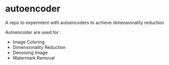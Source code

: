 # autoencoder
A repo to experiment with autoencoders to achieve dimensionality reduction

Autoencoder are used for :
- Image Coloring
- Dimensionality Reduction
- Denoising Image
- Watermark Removal
